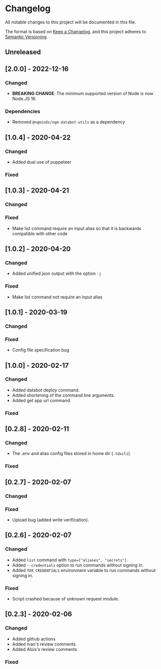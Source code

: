 # Changelog
All notable changes to this project will be documented in this file.

The format is based on
[Keep a Changelog](https://keepachangelog.com/en/1.0.0/),
and this project adheres to
[Semantic Versioning](https://semver.org/spec/v2.0.0.html).

## Unreleased

## [2.0.0] - 2022-12-16

### Changed

- **BREAKING CHANGE**: The minimum supported version of Node is now Node.JS 16.

### Dependencies

- Removed `@nqminds/nqm-databot-utils` as a dependency

## [1.0.4] - 2020-04-22

### Changed
 - Added dual use of puppeteer

### Fixed


## [1.0.3] - 2020-04-21

### Changed

### Fixed
 - Make list command require an input alias so that it is backwards compatible with other code

## [1.0.2] - 2020-04-20

### Changed
 - Added unified json output with the option ```-j```

### Fixed
 - Make list command not require an input alias

## [1.0.1] - 2020-03-19

### Changed
 
### Fixed
 - Config file specification bug
 
## [1.0.0] - 2020-02-17

### Changed
 - Added databot deploy command.
 - Added shortening of the command line arguments.
 - Added get app url command.
 
### Fixed

## [0.2.8] - 2020-02-11

### Changed
 - The .env and alias config files stored in home dir (```.tdxcli```).
 
### Fixed


## [0.2.7] - 2020-02-07

### Changed

### Fixed
- Upload bug (added write verification).

## [0.2.6] - 2020-02-07

### Changed

- Added ```list``` command with ```type=["aliases", "secrets"]```.
- Added ```--credentials``` option to run commands without signing in.
- Added ```TDX_CREDENTIALS``` environment variable to run commands without signing in.

### Fixed
- Script crashed because of unknown request module.

## [0.2.3] - 2020-02-06

### Changed

- Added github actions
- Added Ivan's review comments
- Added Alois's review comments

### Fixed

